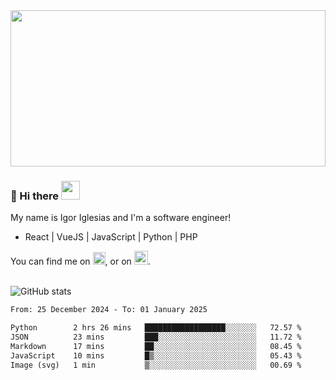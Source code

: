 <img src="https://c.tenor.com/KjVxfRrrncUAAAAd/matrix.gif" width="100%" height="250px">

### 🔭 Hi there <img src="https://raw.githubusercontent.com/MartinHeinz/MartinHeinz/master/wave.gif" width="30px">


My name is Igor Iglesias and I'm a software engineer!
<br>

<ul>
  <li> React | VueJS | JavaScript | Python | PHP </li>
</ul>
You can find me on <a href="https://twitter.com/IgorIglesias5"><img src="https://i.imgur.com/JLLlB5S.png" width="20px"></a>, or on <a href="https://www.linkedin.com/in/igor-iglesias-62478428/"><img src="https://i.imgur.com/PXyIkWx.png" width="22px"></a>.

<br>
<br>

![GitHub stats](https://github-readme-stats.vercel.app/api?username=igoiglesias&show_icons=true&count_private=true&theme=chartreuse-dark&hide_title=true)

<!--START_SECTION:waka-->

```txt
From: 25 December 2024 - To: 01 January 2025

Python        2 hrs 26 mins   ██████████████████░░░░░░░   72.57 %
JSON          23 mins         ███░░░░░░░░░░░░░░░░░░░░░░   11.72 %
Markdown      17 mins         ██░░░░░░░░░░░░░░░░░░░░░░░   08.45 %
JavaScript    10 mins         █▒░░░░░░░░░░░░░░░░░░░░░░░   05.43 %
Image (svg)   1 min           ▒░░░░░░░░░░░░░░░░░░░░░░░░   00.69 %
```

<!--END_SECTION:waka-->
